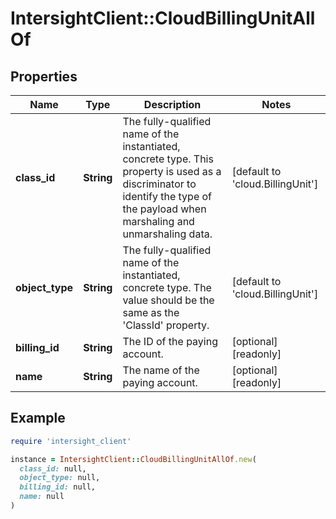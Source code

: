 # IntersightClient::CloudBillingUnitAllOf

## Properties

| Name | Type | Description | Notes |
| ---- | ---- | ----------- | ----- |
| **class_id** | **String** | The fully-qualified name of the instantiated, concrete type. This property is used as a discriminator to identify the type of the payload when marshaling and unmarshaling data. | [default to &#39;cloud.BillingUnit&#39;] |
| **object_type** | **String** | The fully-qualified name of the instantiated, concrete type. The value should be the same as the &#39;ClassId&#39; property. | [default to &#39;cloud.BillingUnit&#39;] |
| **billing_id** | **String** | The ID of the paying account. | [optional][readonly] |
| **name** | **String** | The name of the paying account. | [optional][readonly] |

## Example

```ruby
require 'intersight_client'

instance = IntersightClient::CloudBillingUnitAllOf.new(
  class_id: null,
  object_type: null,
  billing_id: null,
  name: null
)
```

